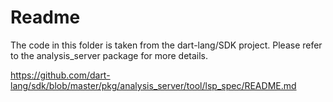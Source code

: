 # Readme

The code in this folder is taken from the dart-lang/SDK project.
Please refer to the analysis_server package for more details.

https://github.com/dart-lang/sdk/blob/master/pkg/analysis_server/tool/lsp_spec/README.md
